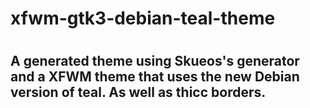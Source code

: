 # xfwm-gtk3-debian-teal-theme
#
## A generated theme using Skueos's generator and a XFWM theme that uses the new Debian version of teal. As well as thicc borders.
